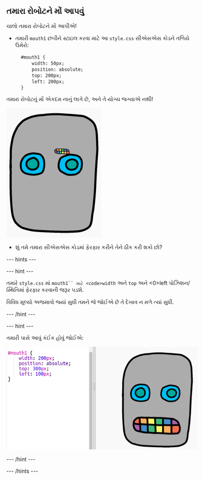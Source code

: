 ## તમારા રોબોટને મોં આપવું

ચાલો તમારા રોબોટને મોં આપીએ!

- તમારી `mouth1` છબીને સ્ટાઇલ કરવા માટે આ `style.css` સીએસએસ કોડને તળિયે ઉમેરો:
    
        #mouth1 {
            width: 50px;
            position: absolute;
            top: 200px;
            left: 200px;
        }
        

તમારા રોબોટનું મોં એકદમ નાનું લાગે છે, અને તે યોગ્ય જગ્યાએ નથી!

![સ્ક્રીનશોટ](images/robot-mouth.png)

- શું તમે તમારા સીએસએસ કોડમાં ફેરફાર કરીને તેને ઠીક કરી શકો છો?

\--- hints \---

\--- hint \---

તમારે `style.css` માં `mouth1`` માટે <code>width` અને `top` અને <0>left</code> પોઝિશન/સ્થિતિમાં ફેરફાર કરવાની જરૂર પડશે.

વિવિધ મૂલ્યો અજમાવો જ્યાં સુધી તમને જે જોઈએ છે તે દેખાવ ન મળે ત્યાં સુધી.

\--- /hint \---

\--- hint \---

તમારી પાસે આવું કંઈક હોવું જોઈએ:

![સ્ક્રીનશોટ](images/robot-mouth-code.png)

\--- /hint \---

\--- /hints \---